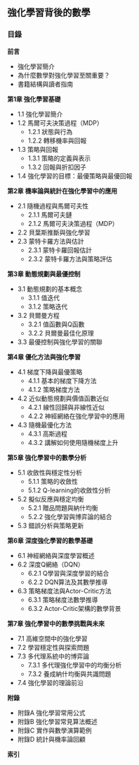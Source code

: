 ## 強化學習背後的數學

### 目錄

**前言**
- 強化學習簡介
- 為什麼數學對強化學習至關重要？
- 書籍結構與讀者指南

**第1章 強化學習基礎**
- 1.1 強化學習簡介
- 1.2 馬爾可夫決策過程（MDP）
  - 1.2.1 狀態與行為
  - 1.2.2 轉移機率與回報
- 1.3 策略與回報
  - 1.3.1 策略的定義與表示
  - 1.3.2 回報與折扣因子
- 1.4 強化學習的目標：最優策略與最優回報


**第2章 機率論與統計在強化學習中的應用**
- 2.1 隨機過程與馬爾可夫性
  - 2.1.1 馬爾可夫鏈
  - 2.1.2 馬爾可夫決策過程（MDP）
- 2.2 貝葉斯推斷與強化學習
- 2.3 蒙特卡羅方法與估計
  - 2.3.1 蒙特卡羅回報估計
  - 2.3.2 蒙特卡羅方法與策略評估


**第3章 動態規劃與最優控制**
- 3.1 動態規劃的基本概念
  - 3.1.1 值迭代
  - 3.1.2 策略迭代
- 3.2 貝爾曼方程
  - 3.2.1 值函數與Q函數
  - 3.2.2 貝爾曼最佳化原理
- 3.3 最優控制與強化學習的關聯


**第4章 優化方法與強化學習**
- 4.1 梯度下降與最優策略
  - 4.1.1 基本的梯度下降方法
  - 4.1.2 策略梯度方法
- 4.2 近似動態規劃與價值函數近似
  - 4.2.1 線性回歸與非線性近似
  - 4.2.2 神經網絡在強化學習中的應用
- 4.3 隨機最優化方法
  - 4.3.1 高斯過程
  - 4.3.2 講解如何使用隨機梯度上升


**第5章 強化學習中的數學分析**
- 5.1 收斂性與穩定性分析
  - 5.1.1 策略的收斂性
  - 5.1.2 Q-learning的收斂性分析
- 5.2 擬似反應與穩定均衡
  - 5.2.1 贈品問題與納什均衡
  - 5.2.2 強化學習與博弈論的結合
- 5.3 錯誤分析與策略更新


**第6章 深度強化學習的數學基礎**
- 6.1 神經網絡與深度學習概述
- 6.2 深度Q網絡（DQN）
  - 6.2.1 Q學習與深度學習的結合
  - 6.2.2 DQN算法及其數學推導
- 6.3 策略梯度法與Actor-Critic方法
  - 6.3.1 策略梯度法數學推導
  - 6.3.2 Actor-Critic架構的數學背景


**第7章 強化學習中的數學挑戰與未來**
- 7.1 高維空間中的強化學習
- 7.2 學習穩定性與探索問題
- 7.3 多代理系統中的博弈論
  - 7.3.1 多代理強化學習中的均衡分析
  - 7.3.2 養成納什均衡與共識問題
- 7.4 強化學習的理論前沿


**附錄**
- 附錄A 強化學習常用公式
- 附錄B 強化學習常見算法概述
- 附錄C 實作與數學演算範例
- 附錄D 統計與機率論回顧


**索引**

